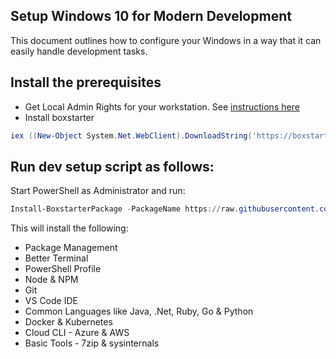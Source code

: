 ## Setup Windows 10 for Modern Development
This document outlines how to configure your Windows in a way that it can easily handle development tasks. 

## Install the prerequisites

 * Get Local Admin Rights for your workstation. See [instructions here](https://softwareone.service-now.com/sp/?sys_kb_id=e9a6abdbdc050e00b82b7c37157ee971&id=kb_article_view&sysparm_rank=1&sysparm_tsqueryId=47f0fde11b05f450351debd9bb4bcbee)
 * Install boxstarter
```powershell
iex ((New-Object System.Net.WebClient).DownloadString('https://boxstarter.org/bootstrapper.ps1')); Get-Boxstarter -Force
```


## Run dev setup script as follows:

Start PowerShell as Administrator and run:

```powershell
Install-BoxstarterPackage -PackageName https://raw.githubusercontent.com/lejo/windows-development-environment/master/boxstarter -DisableReboots
```

This will install the following:

 * Package Management
 * Better Terminal
 * PowerShell Profile
 * Node & NPM
 * Git
 * VS Code IDE
 * Common Languages like Java, .Net, Ruby, Go & Python
 * Docker & Kubernetes
 * Cloud CLI - Azure & AWS
 * Basic Tools - 7zip & sysinternals
